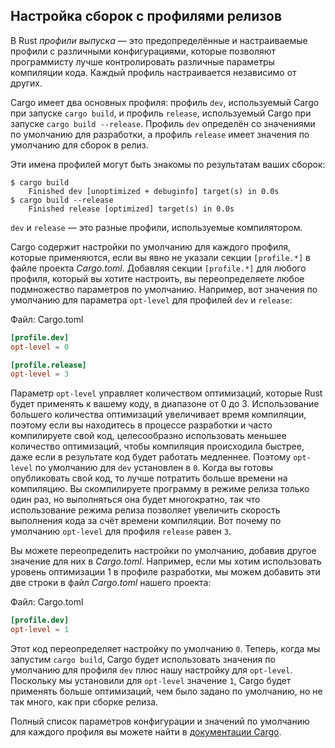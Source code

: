 ## Настройка сборок с профилями релизов

В Rust *профили выпуска* — это предопределённые и настраиваемые профили с различными конфигурациями, которые позволяют программисту лучше контролировать различные параметры компиляции кода. Каждый профиль настраивается независимо от других.

Cargo имеет два основных профиля: профиль `dev`, используемый Cargo при запуске `cargo build`, и профиль `release`, используемый Cargo при запуске `cargo build --release`. Профиль `dev` определён со значениями по умолчанию для разработки, а профиль `release` имеет значения по умолчанию для сборок в релиз.

Эти имена профилей могут быть знакомы по результатам ваших сборок:

<!-- manual-regeneration
anywhere, run:
cargo build
cargo build --release
and ensure output below is accurate
-->

```console
$ cargo build
    Finished dev [unoptimized + debuginfo] target(s) in 0.0s
$ cargo build --release
    Finished release [optimized] target(s) in 0.0s
```

`dev` и `release` — это разные профили, используемые компилятором.

Cargo содержит настройки по умолчанию для каждого профиля, которые применяются, если вы явно не указали секции `[profile.*]` в файле проекта *Cargo.toml*. Добавляя секции `[profile.*]` для любого профиля, который вы хотите настроить, вы переопределяете любое подмножество параметров по умолчанию. Например, вот значения по умолчанию для параметра `opt-level` для профилей `dev` и `release`:

<span class="filename">Файл: Cargo.toml</span>

```toml
[profile.dev]
opt-level = 0

[profile.release]
opt-level = 3
```

Параметр `opt-level` управляет количеством оптимизаций, которые Rust будет применять к вашему коду, в диапазоне от 0 до 3. Использование большего количества оптимизаций увеличивает время компиляции, поэтому если вы находитесь в процессе разработки и часто компилируете свой код, целесообразно использовать меньшее количество оптимизаций, чтобы компиляция происходила быстрее, даже если в результате код будет работать медленнее. Поэтому `opt-level` по умолчанию для `dev` установлен в `0`. Когда вы готовы опубликовать свой код, то лучше потратить больше времени на компиляцию. Вы скомпилируете программу в режиме релиза только один раз, но выполняться она будет многократно, так что использование режима релиза позволяет увеличить скорость выполнения кода за счёт времени компиляции. Вот почему по умолчанию `opt-level` для профиля `release` равен `3`.

Вы можете переопределить настройки по умолчанию, добавив другое значение для них в *Cargo.toml*. Например, если мы хотим использовать уровень оптимизации 1 в профиле разработки, мы можем добавить эти две строки в файл *Cargo.toml* нашего проекта:

<span class="filename">Файл: Cargo.toml</span>

```toml
[profile.dev]
opt-level = 1
```

Этот код переопределяет настройку по умолчанию `0`. Теперь, когда мы запустим `cargo build`, Cargo будет использовать значения по умолчанию для профиля `dev` плюс нашу настройку для `opt-level`. Поскольку мы установили для `opt-level` значение `1`, Cargo будет применять больше оптимизаций, чем было задано по умолчанию, но не так много, как при сборке релиза.

Полный список параметров конфигурации и значений по умолчанию для каждого профиля вы можете найти в [документации Cargo](https://doc.rust-lang.org/cargo/reference/profiles.html).
